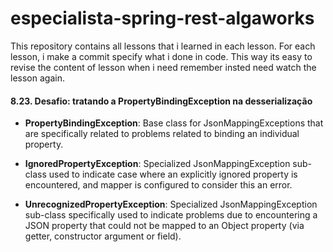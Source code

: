 # especialista-spring-rest-algaworks
This repository contains all lessons that i learned in each lesson. For each lesson, i make a commit specify what i done in code. This way its easy to revise the content of lesson when i need remember insted need watch the lesson again.

#### 8.23. Desafio: tratando a PropertyBindingException na desserialização

- **PropertyBindingException**: Base class for JsonMappingExceptions that are specifically related 
to problems related to binding an individual property.

- **IgnoredPropertyException**: Specialized JsonMappingException sub-class used to indicate case where an explicitly ignored property is encountered,
  and mapper is configured to consider this an error.

- **UnrecognizedPropertyException**: Specialized JsonMappingException sub-class specifically used to indicate 
problems due to encountering a JSON property that could not be mapped to an Object property (via getter, constructor argument or field).

